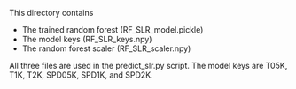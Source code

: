 This directory contains 

* The trained random forest (RF_SLR_model.pickle)
* The model keys (RF_SLR_keys.npy)
* The random forest scaler (RF_SLR_scaler.npy)
  
All three files are used in the predict_slr.py script. The model keys are T05K, T1K, T2K, SPD05K, SPD1K, and SPD2K.
